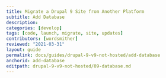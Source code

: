 ```yaml
---
title: Migrate a Drupal 9 Site from Another Platform
subtitle: Add Database
description: 
categories: [develop]
tags: [code, launch, migrate, site, updates]
contributors: [wordsmither]
reviewed: "2021-03-31"
layout: guide
permalink: docs/guides/drupal-9-v9-not-hosted/add-database
anchorid: add-database
editpath: drupal-9-v9-not-hosted/09-database.md
---
```


<Partial file="migrate-add-database.md" />

